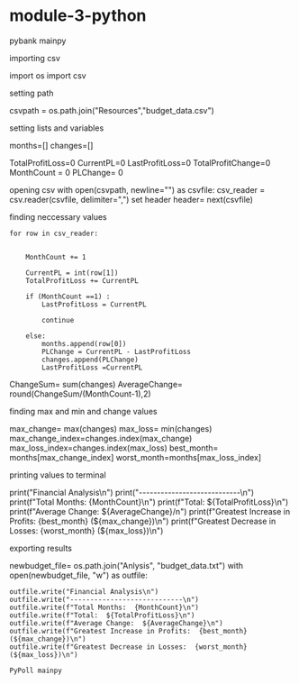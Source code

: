# module-3-python
 pybank mainpy

  importing csv
  
 import os
import csv

  setting path

csvpath = os.path.join("Resources","budget_data.csv")

  setting lists and variables

months=[]
changes=[]


TotalProfitLoss=0
CurrentPL=0
LastProfitLoss=0
TotalProfitChange=0
MonthCount = 0
PLChange= 0

  opening csv
with open(csvpath, newline="") as csvfile:
    csv_reader = csv.reader(csvfile, delimiter=",")
 set header
    header= next(csvfile)

finding neccessary values

    for row in csv_reader:

    
        MonthCount += 1

        CurrentPL = int(row[1])
        TotalProfitLoss += CurrentPL

        if (MonthCount ==1) :
            LastProfitLoss = CurrentPL

            continue

        else: 
            months.append(row[0])
            PLChange = CurrentPL - LastProfitLoss
            changes.append(PLChange)
            LastProfitLoss =CurrentPL

ChangeSum= sum(changes)
AverageChange= round(ChangeSum/(MonthCount-1),2)

  finding max and min and change values
  
max_change= max(changes)
max_loss= min(changes)
max_change_index=changes.index(max_change)
max_loss_index=changes.index(max_loss)
best_month= months[max_change_index]
worst_month=months[max_loss_index]  


  printing values to terminal
  
print("Financial Analysis\n")
print("----------------------------\n")
print(f"Total Months: {MonthCount}\n")
print(f"Total: ${TotalProfitLoss}\n")
print(f"Average Change: ${AverageChange}/n")
print(f"Greatest Increase in Profits: {best_month} (${max_change})\n")
print(f"Greatest Decrease in Losses: {worst_month} (${max_loss})\n")

  exporting results
  
newbudget_file= os.path.join("Anlysis", "budget_data.txt")
with open(newbudget_file, "w") as outfile:

    outfile.write("Financial Analysis\n")
    outfile.write("----------------------------\n")
    outfile.write(f"Total Months:  {MonthCount}\n")
    outfile.write(f"Total:  ${TotalProfitLoss}\n")
    outfile.write(f"Average Change:  ${AverageChange}\n")
    outfile.write(f"Greatest Increase in Profits:  {best_month} (${max_change})\n")
    outfile.write(f"Greatest Decrease in Losses:  {worst_month} (${max_loss})\n")

    PyPoll mainpy
